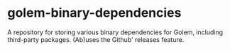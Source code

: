 # golem-binary-dependencies

A repository for storing various binary dependencies for Golem, including third-party packages. 
(Ab)uses the Github' releases feature.
